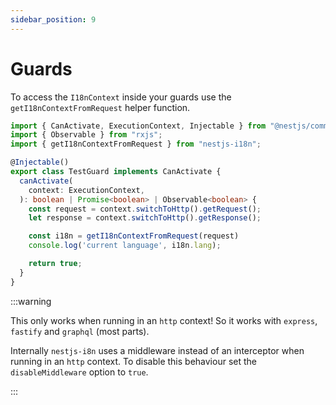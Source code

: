 ```yaml
---
sidebar_position: 9
---
```


# Guards

To access the `I18nContext` inside your guards use the `getI18nContextFromRequest` helper function.

```typescript title="src/test.guard.ts"
import { CanActivate, ExecutionContext, Injectable } from "@nestjs/common";
import { Observable } from "rxjs";
import { getI18nContextFromRequest } from "nestjs-i18n";

@Injectable()
export class TestGuard implements CanActivate {
  canActivate(
    context: ExecutionContext,
  ): boolean | Promise<boolean> | Observable<boolean> {
    const request = context.switchToHttp().getRequest();
    let response = context.switchToHttp().getResponse();

    const i18n = getI18nContextFromRequest(request)
    console.log('current language', i18n.lang);

    return true;
  }
}
```

:::warning

This only works when running in an `http` context! So it works with `express`, `fastify` and `graphql` (most parts).

Internally `nestjs-i8n` uses a middleware instead of an interceptor when running in an `http` context. To disable this behaviour set the `disableMiddleware` option to `true`.

:::
